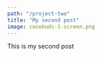 ```yaml
---
path: "/project-two"
title: "My second post"
image: cocobuds-1-screen.png
---
```


This is my second post